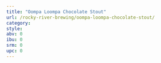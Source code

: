 ```yaml
---
title: "Oompa Loompa Chocolate Stout"
url: /rocky-river-brewing/oompa-loompa-chocolate-stout/
category: 
style: 
abv: 0
ibu: 0
srm: 0
upc: 0
---
```


